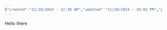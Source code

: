 ```yaml
---
{"created":"21/10/2024 - 12:38 AM","updated":"21/10/2024 - 10:02 PM","publish":true,"type":"index page","tags":["page","page/index"],"path":"index.md","permalink":"/index/","PassFrontmatter":true}
---
```




Hello there